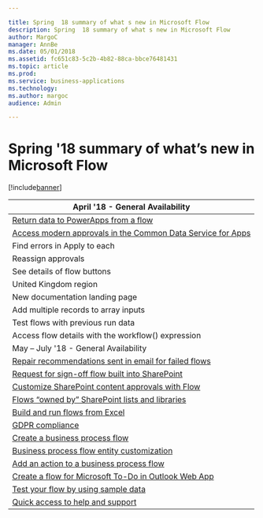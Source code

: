 ```yaml
---

title: Spring  18 summary of what s new in Microsoft Flow
description: Spring  18 summary of what s new in Microsoft Flow
author: MargoC
manager: AnnBe
ms.date: 05/01/2018
ms.assetid: fc651c83-5c2b-4b82-88ca-bbce76481431
ms.topic: article
ms.prod: 
ms.service: business-applications
ms.technology: 
ms.author: margoc
audience: Admin

---
```

#  Spring '18 summary of what’s new in Microsoft Flow




[!include[banner](../../includes/banner.md)]

| April '18 - General Availability                                                             |
|----------------------------------------------------------------------------------------------|
| [Return data to PowerApps from a flow](return-data-powerapps/index.md)                                     |
| [Access modern approvals in the Common Data Service for Apps](access-modern-approvals-common-data-service-apps.md)     |
| Find errors in Apply to each                                                                 |
| Reassign approvals                                                                           |
| See details of flow buttons                                                                  |
| United Kingdom region                                                                        |
| New documentation landing page                                                               |
| Add multiple records to array inputs                                                         |
| Test flows with previous run data                                                            |
| Access flow details with the workflow() expression                                           |
| May – July '18 - General Availability                                                        |
| [Repair recommendations sent in email for failed flows](repair-recommendations-sent-email-failed-flows.md)       |
| [Request for sign-off flow built into SharePoint](request-sign-off-flow-built-into-sharepoint.md)                    |
| [Customize SharePoint content approvals with Flow](customize-sharepoint-content-approvals-flow.md)           |
| [Flows “owned by” SharePoint lists and libraries](sharepoint-lists-libraries/index.md) |
| [Build and run flows from Excel](build-run-flows-excel.md)                                            |
| [GDPR compliance](gdpr-compliance.md)                                                        |
| [Create a business process flow](create-business-process-flow.md)                                        |
| [Business process flow entity customization](business-process-flow-entity-customization.md)                        |
| [Add an action to a business process flow](add-action-business-process-flow.md)                                  |
| [Create a flow for Microsoft To-Do in Outlook Web App](create-flow-do-outlook-web-app.md)                      |
| [Test your flow by using sample data](test-flow-using-sample-data.md)                                      |
| [Quick access to help and support](quick-access-help-support.md)                                        |

